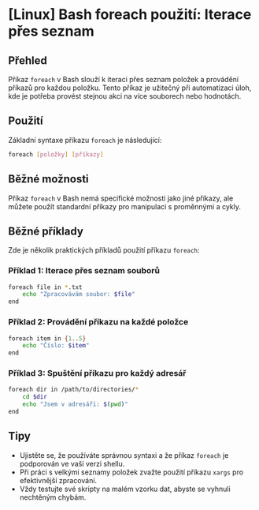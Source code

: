# [Linux] Bash foreach použití: Iterace přes seznam

## Přehled
Příkaz `foreach` v Bash slouží k iteraci přes seznam položek a provádění příkazů pro každou položku. Tento příkaz je užitečný při automatizaci úloh, kde je potřeba provést stejnou akci na více souborech nebo hodnotách.

## Použití
Základní syntaxe příkazu `foreach` je následující:

```bash
foreach [položky] [příkazy]
```

## Běžné možnosti
Příkaz `foreach` v Bash nemá specifické možnosti jako jiné příkazy, ale můžete použít standardní příkazy pro manipulaci s proměnnými a cykly.

## Běžné příklady
Zde je několik praktických příkladů použití příkazu `foreach`:

### Příklad 1: Iterace přes seznam souborů
```bash
foreach file in *.txt
    echo "Zpracovávám soubor: $file"
end
```

### Příklad 2: Provádění příkazu na každé položce
```bash
foreach item in {1..5}
    echo "Číslo: $item"
end
```

### Příklad 3: Spuštění příkazu pro každý adresář
```bash
foreach dir in /path/to/directories/*
    cd $dir
    echo "Jsem v adresáři: $(pwd)"
end
```

## Tipy
- Ujistěte se, že používáte správnou syntaxi a že příkaz `foreach` je podporován ve vaší verzi shellu.
- Při práci s velkými seznamy položek zvažte použití příkazu `xargs` pro efektivnější zpracování.
- Vždy testujte své skripty na malém vzorku dat, abyste se vyhnuli nechtěným chybám.